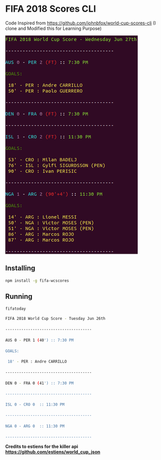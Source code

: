 # FIFA 2018 Scores CLI

Code Inspired from https://github.com/johnbfox/world-cup-scores-cli (I clone and Modified this for Learning Purpose)

<p><img src="images/fifscore-cli-msk1.png" alt="fifa 2018"></p>

## Installing

```sh
npm install -g fifa-wcscores
```

## Running

```sh
fifatoday
```

```sh
FIFA 2018 World Cup Score - Tuesday Jun 26th

--------------------------------------

AUS 0 - PER 1 (40') :: 7:30 PM
 
GOALS:

 18' - PER : Andre CARRILLO

--------------------------------------

DEN 0 - FRA 0 (41') :: 7:30 PM

--------------------------------------

ISL 0 - CRO 0  :: 11:30 PM

--------------------------------------

NGA 0 - ARG 0  :: 11:30 PM

--------------------------------------
```

**Credits to estiens for the killer api
https://github.com/estiens/world_cup_json**

